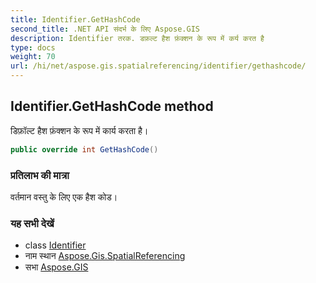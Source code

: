 ```yaml
---
title: Identifier.GetHashCode
second_title: .NET API संदर्भ के लिए Aspose.GIS
description: Identifier तरक. डफ़ल्ट हैश फ़ंक्शन के रूप में कर्य करत है
type: docs
weight: 70
url: /hi/net/aspose.gis.spatialreferencing/identifier/gethashcode/
---
```

## Identifier.GetHashCode method

डिफ़ॉल्ट हैश फ़ंक्शन के रूप में कार्य करता है।

```csharp
public override int GetHashCode()
```

### प्रतिलाभ की मात्रा

वर्तमान वस्तु के लिए एक हैश कोड।

### यह सभी देखें

* class [Identifier](../)
* नाम स्थान [Aspose.Gis.SpatialReferencing](../../identifier/)
* सभा [Aspose.GIS](../../../)


